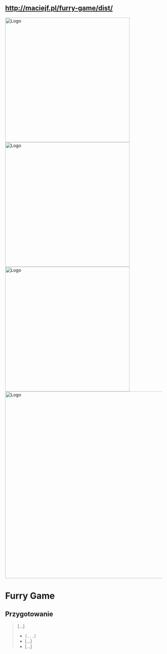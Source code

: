 ## http://maciejf.pl/furry-game/dist/

<img alt="Logo" src="http://maciejf.pl/img/furryGame.png" width="400">

<img alt="Logo" src="http://maciejf.pl/img/girl.png" width="400">

<img alt="Logo" src="http://maciejf.pl/img/diamonds.png" width="400">


<img alt="Logo" src="http://maciejf.pl/img/board1.jps" width="600">



# Furry Game

## Przygotowanie

> [...]
> - ```[...]```
> - [...]
> - [...]

